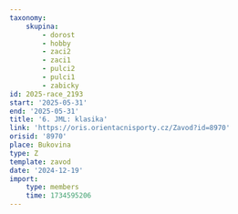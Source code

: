 ```yaml
---
taxonomy:
    skupina:
        - dorost
        - hobby
        - zaci2
        - zaci1
        - pulci2
        - pulci1
        - zabicky
id: 2025-race_2193
start: '2025-05-31'
end: '2025-05-31'
title: '6. JML: klasika'
link: 'https://oris.orientacnisporty.cz/Zavod?id=8970'
orisid: '8970'
place: Bukovina
type: Z
template: zavod
date: '2024-12-19'
import:
    type: members
    time: 1734595206
---
```



